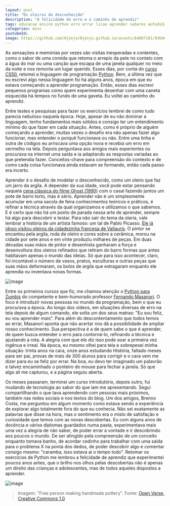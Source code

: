 ```yaml
---
layout: post
title: "Os oleiros do desconhecido"
description: "A felicidade do erro e o caminho do aprendiz"
tags: educacao ensino python erro errar licao aprender saberes autodidata aprendizado programacao
categories: misc
youtubeId:
image: https://github.com/0jonjo/0jonjo.github.io/assets/64807181/9364065b-f8c8-489c-a2e3-55bff1acd8c1
---
```


As sensações e memórias por vezes são visitas inesperadas e contentes, como o sabor de uma comida que retoma o arrepio da pele no contato com a água do mar ou uma canção que escapa de uma janela qualquer no meio da noite e nos remonta um lugar querido. Esses dias, por conta do [curso CS50](https://cs50.harvard.edu/college/2023/spring/), retomei a linguagem de programação [Python](https://python.org.br/). Bem, a última vez que eu escrevi algo nessa linguagem foi há alguns anos, época em que eu estava começando a aprender programação. Então, esses dias escrevi pequenos programas como quem experimenta desenhar com uma caneta esquecida há tempos no fundo de uma gaveta. Eu voltei ao caminho do aprendiz.

Entre testes e pesquisas para fazer os exercícios lembrei de como tudo parecia nebuloso naquela época. Hoje, apesar de eu não dominar a linguagem, tenho fundamentos mais sólidos e consigo ter um entendimento mínimo do que fazer em cada situação. Antes, como é próprio de alguém começando a aprender, muitas vezes o desafio era não apenas fazer algo funcionar, mas entender o porquê funcionava ou não. Entre uma linha e outra de códigos eu arriscava uma opção nova e recebia um erro em vermelho na tela. Depois perguntava aos amigos mais experientes ou procurava na internet uma saída e ia adaptando as respostas variadas ao que pretendia fazer. Conceitos-chave para compreensão do contexto e de como cada coisa funcionava ainda estavam se formando, então cada passo era incerto.

Aprender é o desafio de modelar o desconhecido, como um oleiro que faz um jarro da argila. A depender da sua idade, você pode estar pensando naquela [cena clássica do filme Ghost (1990)](https://www.youtube.com/watch?v=zG5xlakL7kI) com o casal fazendo juntos um pote de barro torto, mas é sério. Aprender não é um simplesmente acumular em uma sacola de feira conhecimentos teóricos e práticos, é refinar a técnica através da qual organizamos e utilizamos o que sabemos. E é certo que não há um ponto de parada nessa arte de aprender, sempre há algo para descobrir e testar. Para não sair do tema da olaria, vale lembrar a história de um artista famoso: um tal de Pablo Picasso. [Ele já idoso visitou oleiros da cidadezinha francesa de Vallauris](https://noticias.uol.com.br/ultimas-noticias/rfi/2023/05/19/museu-do-sul-da-franca-destaca-trabalho-em-ceramica-de-picasso.htm). O pintor se encantou pela argila, roda de oleiro e cores sobre a cerâmica, morou na cidade por sete anos e em vinte produziu milhares de peças. Em duas décadas suas mãos de pintor e desenhista ganharam a força e desenvoltura dos oleiros refinados que retiram do barro formas que antes habitavam apenas o mundo das ideias. Só que para isso acontecer, claro, foi incontável o número de vasos, pratos, esculturas e outras peças que suas mãos deformaram, os bolos de argila que estragaram enquanto ele aprendia ou inventava novas formas.

![image](https://github.com/0jonjo/0jonjo.github.io/assets/64807181/e2e238eb-f3f4-4828-85a3-48d87f226482)

Entre os primeiros cursos que fiz, me chamou atenção o [Python para Zumbis](https://www.youtube.com/watch?v=YO58tXerKDc&list=PLUukMN0DTKCtbzhbYe2jdF4cr8MOWClXc) do competente e bem-humorado professor [Fernando Masanori](https://twitter.com/fmasanori). O foco é introduzir novas pessoas no mundo da programação, bem o que eu procurava a época. Ao longo dos vídeos, em situações diversas de erro na tela depois de algum comando, ele solta um dos seus matras: "Eu sou feliz, eu vou aprender mais". Para além do descontentamento que todos temos ao errar, Masanori aponta que não acertar nos dá a possibilidade de ampliar nosso conhecimento. Sua perspectiva é a de quem sabe o que é aprender, de quem busca entender o erro para contorná-lo, refinando a técnica e ajustando a rota. A alegria com que ele diz isso pode soar a primeira vez ingênua e irreal. Na época, eu mesmo olhei para tela e sobrepesei minha situação: trinta anos na cara, onze anos estudando História, faltado meses para ser pai, provas de mais de 300 alunos para corrigir e o cara vem me dizer para eu se feliz por errar. Na boa, eu devo ter imaginado um palavrão e talvez encaminhado o ponteiro do mouse para fechar a janela. Só que algo ali me capturou, e a página seguiu aberta.

Os meses passaram, terminei um curso introdutório, depois outro, fui mudando de tecnologia ao sabor do que iam me apresentando. Segui compartilhando o que tava aprendendo com pessoas mais próximos, também nas redes sociais e nos textos do blog. Um dos amigos, Brenno Costa, me perguntou em algum momento como estava sendo a experiência de explorar algo totalmente fora do que eu conhecia. Não sei exatamente as palavras que disse na hora, mas o sentimento era o misto de satisfação e curiosidade que temos com as novas descobertas. Eu com alguns anos de docência e vários diplomas guardados numa pasta, experimentava mais uma vez a alegria de não saber, de poder errar a vontade e ir descobrindo aos poucos o mundo. De ser atingido pela compreensão de um conceito enquanto tomava banho, de acordar cedinho para trabalhar com uma saída para o problema X na ponta dos dedos, de poder descobrir algo e comentar consigo mesmo: "caramba, isso estava ai o tempo todo". Retomar os exercícios de Python me lembrou a felicidade de aprendiz que experimentei poucos anos antes, que o brilho nos olhos pelas descobertas não é apenas um direito das crianças e adolescentes, mas de todos aqueles dispostos a aprender.

![image](https://github.com/0jonjo/0jonjo.github.io/assets/64807181/9364065b-f8c8-489c-a2e3-55bff1acd8c1)
>Imagem: "Free person making handmade pottery". Fonte: [Open Verse, Creative Commons 1.0](https://www.rawpixel.com/image/5927428/photo-image-public-domain-art-free)



